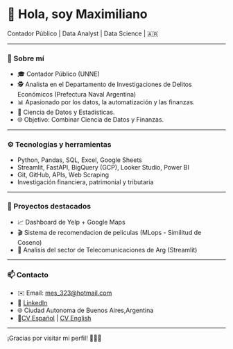 # 👋 Hola, soy Maximiliano

Contador Público | Data Analyst | Data Science | 🇦🇷

---

### 🚀 Sobre mí

- 🎓 Contador Público (UNNE)
- 🕵️ Analista en el Departamento de Investigaciones de Delitos Económicos (Prefectura Naval Argentina)
- 📊 Apasionado por los datos, la automatización y las finanzas.
- 🧠 Ciencia de Datos y Estadisticas.
- 🌐 Objetivo: Combinar Ciencia de Datos y Finanzas.

---

### ⚙️ Tecnologías y herramientas

- Python, Pandas, SQL, Excel, Google Sheets
- Streamlit, FastAPI, BigQuery (GCP), Looker Studio, Power BI
- Git, GitHub, APIs, Web Scraping
- Investigación financiera, patrimonial y tributaria

---

### 📌 Proyectos destacados

- 📈 Dashboard de Yelp + Google Maps
- 🎬 Sistema de recomendacion de peliculas (MLops -  Similitud de Coseno)
- 📡 Analisis del sector de Telecomunicaciones de Arg (Streamlit)
---

### 📫 Contacto

- ✉️ Email: mes_323@hotmail.com
- 💼 [LinkedIn](https://www.linkedin.com/in/maxsosa23)
- 🌐 Ciudad Autonoma de Buenos Aires,Argentina
- 📃[CV Español](https://drive.google.com/file/d/1FHzRSqXlVO8vjSLMQBt38GoMbAGXHjza/view?usp=sharing) | [CV English](https://drive.google.com/file/d/19G5U9-DZDEG1ve56znRcHJXd6nh-xN69/view?usp=sharing)

---

¡Gracias por visitar mi perfil! 💼👨‍💻
